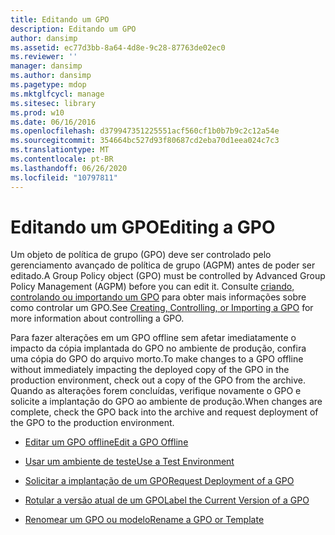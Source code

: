 ```yaml
---
title: Editando um GPO
description: Editando um GPO
author: dansimp
ms.assetid: ec77d3bb-8a64-4d8e-9c28-87763de02ec0
ms.reviewer: ''
manager: dansimp
ms.author: dansimp
ms.pagetype: mdop
ms.mktglfcycl: manage
ms.sitesec: library
ms.prod: w10
ms.date: 06/16/2016
ms.openlocfilehash: d379947351225551acf560cf1b0b7b9c2c12a54e
ms.sourcegitcommit: 354664bc527d93f80687cd2eba70d1eea024c7c3
ms.translationtype: MT
ms.contentlocale: pt-BR
ms.lasthandoff: 06/26/2020
ms.locfileid: "10797811"
---
```

# <span data-ttu-id="bad80-103">Editando um GPO</span><span class="sxs-lookup"><span data-stu-id="bad80-103">Editing a GPO</span></span>


<span data-ttu-id="bad80-104">Um objeto de política de grupo (GPO) deve ser controlado pelo gerenciamento avançado de política de grupo (AGPM) antes de poder ser editado.</span><span class="sxs-lookup"><span data-stu-id="bad80-104">A Group Policy object (GPO) must be controlled by Advanced Group Policy Management (AGPM) before you can edit it.</span></span> <span data-ttu-id="bad80-105">Consulte [criando, controlando ou importando um GPO](creating-controlling-or-importing-a-gpo-editor.md) para obter mais informações sobre como controlar um GPO.</span><span class="sxs-lookup"><span data-stu-id="bad80-105">See [Creating, Controlling, or Importing a GPO](creating-controlling-or-importing-a-gpo-editor.md) for more information about controlling a GPO.</span></span>

<span data-ttu-id="bad80-106">Para fazer alterações em um GPO offline sem afetar imediatamente o impacto da cópia implantada do GPO no ambiente de produção, confira uma cópia do GPO do arquivo morto.</span><span class="sxs-lookup"><span data-stu-id="bad80-106">To make changes to a GPO offline without immediately impacting the deployed copy of the GPO in the production environment, check out a copy of the GPO from the archive.</span></span> <span data-ttu-id="bad80-107">Quando as alterações forem concluídas, verifique novamente o GPO e solicite a implantação do GPO ao ambiente de produção.</span><span class="sxs-lookup"><span data-stu-id="bad80-107">When changes are complete, check the GPO back into the archive and request deployment of the GPO to the production environment.</span></span>

-   [<span data-ttu-id="bad80-108">Editar um GPO offline</span><span class="sxs-lookup"><span data-stu-id="bad80-108">Edit a GPO Offline</span></span>](edit-a-gpo-offline.md)

-   [<span data-ttu-id="bad80-109">Usar um ambiente de teste</span><span class="sxs-lookup"><span data-stu-id="bad80-109">Use a Test Environment</span></span>](use-a-test-environment.md)

-   [<span data-ttu-id="bad80-110">Solicitar a implantação de um GPO</span><span class="sxs-lookup"><span data-stu-id="bad80-110">Request Deployment of a GPO</span></span>](request-deployment-of-a-gpo.md)

-   [<span data-ttu-id="bad80-111">Rotular a versão atual de um GPO</span><span class="sxs-lookup"><span data-stu-id="bad80-111">Label the Current Version of a GPO</span></span>](label-the-current-version-of-a-gpo.md)

-   [<span data-ttu-id="bad80-112">Renomear um GPO ou modelo</span><span class="sxs-lookup"><span data-stu-id="bad80-112">Rename a GPO or Template</span></span>](rename-a-gpo-or-template.md)

 

 





